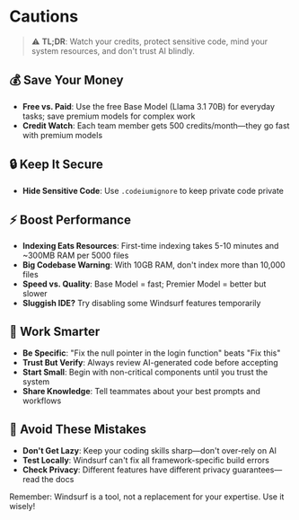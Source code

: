 # Cautions

> ⚠️ **TL;DR**: Watch your credits, protect sensitive code, mind your system resources, and don't trust AI blindly.

## 💰 Save Your Money

- **Free vs. Paid**: Use the free Base Model (Llama 3.1 70B) for everyday tasks; save premium models for complex work
- **Credit Watch**: Each team member gets 500 credits/month—they go fast with premium models

## 🔒 Keep It Secure

- **Hide Sensitive Code**: Use `.codeiumignore` to keep private code private

## ⚡ Boost Performance

- **Indexing Eats Resources**: First-time indexing takes 5-10 minutes and ~300MB RAM per 5000 files
- **Big Codebase Warning**: With 10GB RAM, don't index more than 10,000 files
- **Speed vs. Quality**: Base Model = fast; Premier Model = better but slower
- **Sluggish IDE?** Try disabling some Windsurf features temporarily

## 🧠 Work Smarter

- **Be Specific**: "Fix the null pointer in the login function" beats "Fix this"
- **Trust But Verify**: Always review AI-generated code before accepting
- **Start Small**: Begin with non-critical components until you trust the system
- **Share Knowledge**: Tell teammates about your best prompts and workflows

## 🚫 Avoid These Mistakes

- **Don't Get Lazy**: Keep your coding skills sharp—don't over-rely on AI
- **Test Locally**: Windsurf can't fix all framework-specific build errors
- **Check Privacy**: Different features have different privacy guarantees—read the docs

Remember: Windsurf is a tool, not a replacement for your expertise. Use it wisely!
